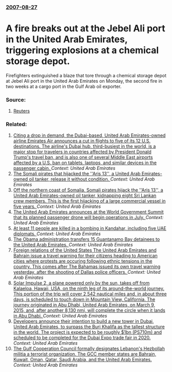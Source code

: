 ### [2007-08-27](/news/2007/08/27/index.md)

#  A fire breaks out at the Jebel Ali port in the United Arab Emirates, triggering explosions at a chemical storage depot. 

Firefighters extinguished a blaze that tore through a chemical storage depot at Jebel Ali port in the United Arab Emirates on Monday, the second fire in two weeks at a cargo port in the Gulf Arab oil exporter.


### Source:

1. [Reuters](http://www.reuters.com/article/topNews/idUSL2770507920070827?feedType=RSS&feedName=topNews)

### Related:

1. [Citing a drop in demand, the Dubai-based, United Arab Emirates-owned airline Emirates Air announces a cut in flights to five of its 12 U.S. destinations.  The airline's Dubai hub, third-busiest in the world, is a major stop for travelers in countries affected by President Donald Trump's travel ban, and is also one of several Middle East airports affected by a U.S. ban on tablets, laptops, and similar devices in the passenger cabin. ](/news/2017/04/19/citing-a-drop-in-demand-the-dubai-based-united-arab-emirates-owned-airline-emirates-air-announces-a-cut-in-flights-to-five-of-its-12-u-s.md) _Context: United Arab Emirates_
2. [The Somali pirates that hijacked the ''Aris 13'', a United Arab Emirates-owned oil tanker, release it without condition. ](/news/2017/03/16/the-somali-pirates-that-hijacked-the-aris-13-a-united-arab-emirates-owned-oil-tanker-release-it-without-condition.md) _Context: United Arab Emirates_
3. [Off the northern coast of Somalia, Somali pirates hijack the ''Aris 13'', a United Arab Emirates-owned oil tanker, kidnapping eight Sri Lankan crew members. This is the first hijacking of a large commercial vessel in five years. ](/news/2017/03/14/off-the-northern-coast-of-somalia-somali-pirates-hijack-the-aris-13-a-united-arab-emirates-owned-oil-tanker-kidnapping-eight-sri-lank.md) _Context: United Arab Emirates_
4. [The United Arab Emirates announces at the World Government Summit that its planned passenger drone will begin operations in July. ](/news/2017/02/14/the-united-arab-emirates-announces-at-the-world-government-summit-that-its-planned-passenger-drone-will-begin-operations-in-july.md) _Context: United Arab Emirates_
5. [At least 11 people are killed in a bombing in Kandahar, including five UAE diplomats. ](/news/2017/01/11/at-least-11-people-are-killed-in-a-bombing-in-kandahar-including-five-uae-diplomats.md) _Context: United Arab Emirates_
6. [The Obama administration transfers 15 Guantanamo Bay detainees to the United Arab Emirates. ](/news/2016/08/15/the-obama-administration-transfers-15-guantanamo-bay-detainees-to-the-united-arab-emirates.md) _Context: United Arab Emirates_
7. [Foreign relations of the United States The United Arab Emirates and Bahrain issue a travel warning for their citizens heading to American cities where protests are occuring following ethnic tensions in the country. This comes after The Bahamas issued its own travel warning yesterday, after the shooting of Dallas police officers. ](/news/2016/07/10/foreign-relations-of-the-united-states-pthe-united-arab-emirates-and-bahrain-issue-a-travel-warning-for-their-citizens-heading-to-american-c.md) _Context: United Arab Emirates_
8. [Solar Impulse 2, a plane powered only by the sun, takes off from Kalaeloa, Hawaii, USA, on the ninth leg of its around-the-world journey. This portion of the trip will cover 2,542 nautical miles and, in about three days, is scheduled to touch down in Mountain View, California. The journey originated in Abu Dhabi, United Arab Emirates, on March 9, 2015, and, after another 8,130 nmi, will complete the circle when it lands in Abu Dhabi. ](/news/2016/04/21/solar-impulse-2-a-plane-powered-only-by-the-sun-takes-off-from-kalaeloa-hawaii-usa-on-the-ninth-leg-of-its-around-the-world-journey-th.md) _Context: United Arab Emirates_
9. [Developers announce their intention to build a new tower in Dubai, United Arab Emirates, to surpass the Burj Khalifa as the tallest structure in the world. The project is expected to be roughly $1bn (PS710m) and scheduled to be completed for the Dubai Expo trade fair in 2020. ](/news/2016/04/10/developers-announce-their-intention-to-build-a-new-tower-in-dubai-united-arab-emirates-to-surpass-the-burj-khalifa-as-the-tallest-structur.md) _Context: United Arab Emirates_
10. [The Gulf Cooperation Council  formally designates Lebanon's Hezbollah militia a terrorist organization. The GCC  member states are Bahrain, Kuwait, Oman, Qatar, Saudi Arabia, and the United Arab Emirates. ](/news/2016/03/2/the-gulf-cooperation-council-formally-designates-lebanon-s-hezbollah-militia-a-terrorist-organization-the-gcc-member-states-are-bahrain.md) _Context: United Arab Emirates_
